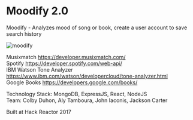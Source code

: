 # Moodify 2.0

Moodify - Analyzes mood of song or book, create a user account to save search history

![moodify](https://thumbs.gfycat.com/GorgeousBlushingGalapagosdove-size_restricted.gif)

Musixmatch https://developer.musixmatch.com/ <br />
Spotify https://developer.spotify.com/web-api/ <br />
IBM Watson Tone Analyzer https://www.ibm.com/watson/developercloud/tone-analyzer.html <br />
Google Books https://developers.google.com/books/


Technology Stack: MongoDB, ExpressJS, React, NodeJS <br>
Team: Colby Duhon, Aly Tamboura, John Iaconis, Jackson Carter

Built at Hack Reactor 2017
